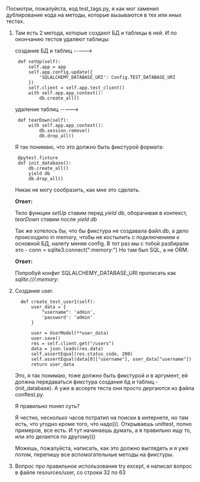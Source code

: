 Посмотри, пожалуйста, код test_tags.py, я как мог заменил дублирование кода
на методы, которые вызываются в тех или иных тестах.

1. Там есть 2 метода, которые создают БД и таблицы в ней. И по окончанию тестов удаляют таблицы:

    создание БД и таблиц ----->
    
        def setUp(self):
            self.app = app
            self.app.config.update({
                'SQLALCHEMY_DATABASE_URI': Config.TEST_DATABASE_URI
            })
            self.client = self.app.test_client()
            with self.app.app_context():
                db.create_all()

    удаление таблиц ----->      
    
        def tearDown(self):
            with self.app.app_context():
                db.session.remove()
                db.drop_all()

    Я так понимаю, что это должно быть фикстурой формата:

        @pytest.fixture
        def init_database():
            db.create_all()
            yield db
            db.drop_all()

    Никак не могу сообразить, как мне это сделать.
    
    **Ответ:**
    
    Тело функции *setUp* ставим перед *yield db*, оборачивая в контекст, *tearDown* ставим после *yield db*
    
    Так же хотелось бы, что бы фикстура не создавала файл.db, а дело происходило in memory,
    чтобы не костылить с подключением к основной БД, налету меняя config.
    В тот раз мы с тобой разбирали это - conn = sqlite3.connect(":memory:")
    Но там был SQL, а не ORM.
    
    **Ответ:**
    
    Попробуй конфиг SQLALCHEMY_DATABASE_URI прописать как *sqlite:///:memory:*

2. Создание user.

         def create_test_user1(self):
             user_data = {
                 "username": 'admin',
                 'password': 'admin'
             }

             user = UserModel(**user_data)
             user.save()
             res = self.client.get("/users")
             data = json.loads(res.data)
             self.assertEqual(res.status_code, 200)
             self.assertEqual(data[0]["username"], user_data["username"])
             return user_data

   Это, я так понимаю, тоже должно быть фикстурой и в аргумент, ей должна передаваться
   фикстура создания бд и таблиц - (init_database).
   А уже в ассерте теста они просто дергаются из файла conftest.py.

   Я правильно понял суть?

   Я честно, несколько часов потратил на поиски в интернете, но там есть, что угодно кроме того,
   что надо))). Открываешь unittest, полно примеров, все есть. И тут начинаешь думать, а я правильно ищу то,
   или это делается по другому)))

   Можешь, пожалуйста, написать, как это должно выглядеть и я уже потом, перепишу
   все вспомогательные методы на фикстуры.


3. Вопрос про правильное использование try except, я написал вопрос в файле resources/user, со строки 32 по 63
